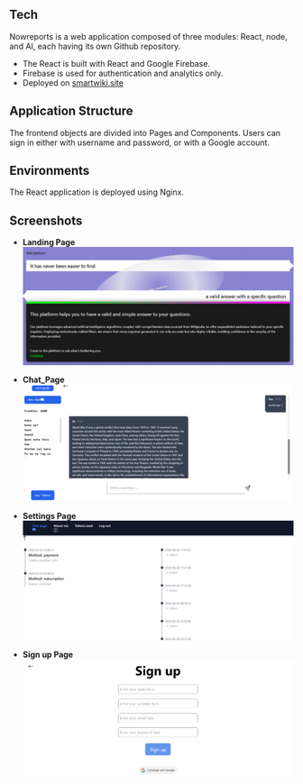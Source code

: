 ## Tech
Nowreports is a web application composed of three modules: React, node, and AI, each having its own Github repository.

- The React is built with React and Google Firebase.
- Firebase is used for authentication and analytics only.
- Deployed on [smartwiki.site](https://smartwiki.site)


## Application Structure
The frontend objects are divided into Pages and Components.
Users can sign in either with username and password, or with a Google account.

## Environments
The React application is deployed using Nginx.


## Screenshots

- **Landing Page**
  ![Landing Page Screenshot](https://github.com/HabaAndrei/Smartwiki_react/blob/main/pozeProiect/wiki_landingpage.png)

- **Chat_Page**
  ![Chat_Page Screenshot](https://github.com/HabaAndrei/Smartwiki_react/blob/main/pozeProiect/wiki_chat.png)

- **Settings Page**
  ![Settings Page Screenshot](https://github.com/HabaAndrei/Smartwiki_react/blob/main/pozeProiect/wiki_settings.png)

- **Sign up Page**
  ![Sign up Page](https://github.com/HabaAndrei/Smartwiki_react/blob/main/pozeProiect/wiki_sign_up.png)
